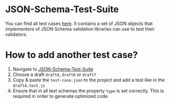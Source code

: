 # JSON-Schema-Test-Suite

You can find all test cases [here](https://github.com/json-schema-org/JSON-Schema-Test-Suite).
It contains a set of JSON objects that implementors of JSON Schema validation libraries can use to test their validators.

# How to add another test case?

1. Navigate to [JSON-Schema-Test-Suite](https://github.com/json-schema-org/JSON-Schema-Test-Suite/tree/master/tests)
2. Choose a draft `draft4`, `draft6` or `draft7`
3. Copy & paste the `test-case.json` to the project and add a test like in the `draft4.test.js`
4. Ensure that in all test schemas the property `type` is set correctly. This is required in order to generate optimized code.